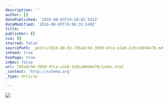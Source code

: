 ```yaml
---
description: ''
author: []
datePublished: '2016-08-03T19:18:02.531Z'
dateModified: '2016-08-03T19:06:33.540Z'
title: ''
publisher: {}
via: {}
starred: false
sourcePath: _posts/2016-08-03-7d5adc94-3950-47ca-a1e8-2e9ca60d4e78.md
inFeed: true
hasPage: true
inNav: false
url: 7d5adc94-3950-47ca-a1e8-2e9ca60d4e78/index.html
_context: 'http://schema.org'
_type: Article

---
```

![](https://the-grid-user-content.s3-us-west-2.amazonaws.com/8a26f5e8-4920-48a4-b96f-f8b8a2978f91.png)